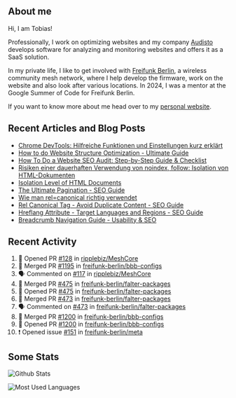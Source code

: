 ## About me

Hi, I am Tobias!

Professionally, I work on optimizing websites and my company [Audisto](https://audisto.com/) develops software for analyzing and monitoring websites and offers it as a SaaS solution.

In my private life, I like to get involved with [Freifunk Berlin](https://berlin.freifunk.net/en/), a wireless community mesh network, where I help develop the firmware, work on the website and also look after various locations. In 2024, I was a mentor at the Google Summer of Code for Freifunk Berlin.

If you want to know more about me head over to my [personal website](https://www.tobias-schwarz.com/en/).

## Recent Articles and Blog Posts

* [Chrome DevTools: Hilfreiche Funktionen und Einstellungen kurz erklärt](https://www.afs-akademie.org/magazin/chrome-devtools/)
* [How to do Website Structure Optimization - Ultimate Guide](https://audisto.com/guides/structure-optimization/)
* [How To Do a Website SEO Audit: Step-by-Step Guide & Checklist](https://audisto.com/guides/website-audit/)
* [Risiken einer dauerhaften Verwendung von noindex, follow: Isolation von HTML-Dokumenten](https://www.websiteboosting.com/magazin/55/risiken-einer-dauerhaften-verwendung-von-noindex-follow-isolation-von-html-dokumenten.html)
* [Isolation Level of HTML Documents](https://audisto.com/help/crawler/features/isolation/)
* [The Ultimate Pagination - SEO Guide](https://audisto.com/guides/pagination/)
* [Wie man rel=canonical richtig verwendet](https://www.websiteboosting.com/magazin/35/wie-man-relcanonical-richtig-einsetzt.html)
* [Rel Canonical Tag - Avoid Duplicate Content - SEO Guide](https://audisto.com/guides/canonical/)
* [Hreflang Attribute - Target Languages and Regions - SEO Guide](https://audisto.com/guides/hreflang/)
* [Breadcrumb Navigation Guide - Usability & SEO](https://audisto.com/guides/breadcrumb/)

## Recent Activity

<!--START_SECTION:activity-->
1. 💪 Opened PR [#128](https://github.com/ripplebiz/MeshCore/pull/128) in [ripplebiz/MeshCore](https://github.com/ripplebiz/MeshCore)
2. 🎉 Merged PR [#1195](https://github.com/freifunk-berlin/bbb-configs/pull/1195) in [freifunk-berlin/bbb-configs](https://github.com/freifunk-berlin/bbb-configs)
3. 🗣 Commented on [#117](https://github.com/ripplebiz/MeshCore/issues/117#issuecomment-2735384527) in [ripplebiz/MeshCore](https://github.com/ripplebiz/MeshCore)
4. 🎉 Merged PR [#475](https://github.com/freifunk-berlin/falter-packages/pull/475) in [freifunk-berlin/falter-packages](https://github.com/freifunk-berlin/falter-packages)
5. 💪 Opened PR [#475](https://github.com/freifunk-berlin/falter-packages/pull/475) in [freifunk-berlin/falter-packages](https://github.com/freifunk-berlin/falter-packages)
6. 🎉 Merged PR [#473](https://github.com/freifunk-berlin/falter-packages/pull/473) in [freifunk-berlin/falter-packages](https://github.com/freifunk-berlin/falter-packages)
7. 🗣 Commented on [#473](https://github.com/freifunk-berlin/falter-packages/pull/473#issuecomment-2731893201) in [freifunk-berlin/falter-packages](https://github.com/freifunk-berlin/falter-packages)
8. 🎉 Merged PR [#1200](https://github.com/freifunk-berlin/bbb-configs/pull/1200) in [freifunk-berlin/bbb-configs](https://github.com/freifunk-berlin/bbb-configs)
9. 💪 Opened PR [#1200](https://github.com/freifunk-berlin/bbb-configs/pull/1200) in [freifunk-berlin/bbb-configs](https://github.com/freifunk-berlin/bbb-configs)
10. ❗ Opened issue [#151](https://github.com/freifunk-berlin/meta/issues/151) in [freifunk-berlin/meta](https://github.com/freifunk-berlin/meta)
<!--END_SECTION:activity-->

## Some Stats

![Github Stats](https://github-readme-stats.vercel.app/api?username=noki&rank_icon=github&theme=transparent&card_width=450)

![Most Used Languages](https://github-readme-stats.vercel.app/api/top-langs?username=noki&layout=compact&langs_count=8&theme=transparent&card_width=450)
